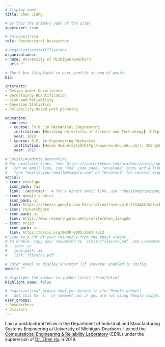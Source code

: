 ```yaml
---
# Display name
title: Chen Jiang

# Is this the primary user of the site?
superuser: true

# Role/position
role: Postdoctoral Researcher

# Organizations/Affiliations
organizations:
- name: University of Michigan-Dearborn
  url: ""

# Short bio (displayed in user profile at end of posts)
bio: 

interests:
- Design under Uncertainty
- Uncertainty Quantification
- Risk and Reliability
- Bayesian Statistics
- Reliability-based path planning

education:
  courses:
  - course: Ph.D. in Mechanical Engineering
    institution: [Huazhong University of Science and Technology] (http://english.hust.edu.cn/), Wuhan, China
    year: 2020
  - course: B.E. in Engineering Mechanics
    institution: [Hunan University](http://www-en.hnu.edu.cn/), Changsha, China
    year: 2015

# Social/Academic Networking
# For available icons, see: https://sourcethemes.com/academic/docs/page-builder/#icons
#   For an email link, use "fas" icon pack, "envelope" icon, and a link in the
#   form "mailto:your-email@example.com" or "#contact" for contact widget.
social:
- icon: envelope
  icon_pack: fas
  link: '/#contact'  # For a direct email link, use "chenjianghust@gmail.com".
- icon: google-scholar
  icon_pack: ai
  link: https://scholar.google.com.hk/citations?user=ujKriIIAAAAJ&hl=zh-CN&authuser=1
- icon: researchgate
  icon_pack: ai
  link: https://www.researchgate.net/profile/Chen_Jiang26  
- icon: orcid
  icon_pack: ai
  link: https://orcid.org/0000-0002-2983-7512
# Link to a PDF of your resume/CV from the About widget.
# To enable, copy your resume/CV to `static/files/cv.pdf` and uncomment the lines below.
# - icon: cv
#   icon_pack: ai
#   link: files/cv.pdf

# Enter email to display Gravatar (if Gravatar enabled in Config)
email: ""

# Highlight the author in author lists? (true/false)
highlight_name: false

# Organizational groups that you belong to (for People widget)
#   Set this to `[]` or comment out if you are not using People widget.
user_groups:
- Researchers
- Visitors
---
```


I am a postdoctoral fellow in the Department of Industrial and Manufacturing Systems Engineering at University of Michigan-Dearborn. I joined the [Computational Engineering & Reliability Laboratory](http://reliadesign.net/) (CERL) under the supervision of [Dr. Zhen Hu](https://umdearborn.edu/users/zhennhu) in 2019.
